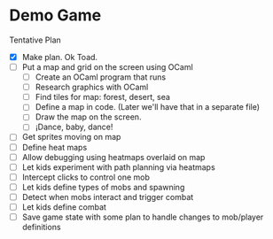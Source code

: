 # Demo Game

Tentative Plan

- [X] Make plan.  Ok Toad.
- [ ] Put a map and grid on the screen using OCaml
  - [ ] Create an OCaml program that runs
  - [ ] Research graphics with OCaml
  - [ ] Find tiles for map: forest, desert, sea
  - [ ] Define a map in code.  (Later we'll have that in a separate file)
  - [ ] Draw the map on the screen.
  - [ ] ¡Dance, baby, dance!
- [ ] Get sprites moving on map
- [ ] Define heat maps
- [ ] Allow debugging using heatmaps overlaid on map
- [ ] Let kids experiment with path planning via heatmaps
- [ ] Intercept clicks to control one mob
- [ ] Let kids define types of mobs and spawning
- [ ] Detect when mobs interact and trigger combat
- [ ] Let kids define combat
- [ ] Save game state with some plan to handle changes to mob/player definitions
